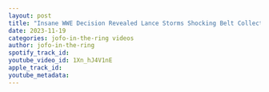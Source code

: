 ```yaml
---
layout: post
title: "Insane WWE Decision Revealed Lance Storms Shocking Belt Collection"
date: 2023-11-19
categories: jofo-in-the-ring videos
author: jofo-in-the-ring
spotify_track_id: 
youtube_video_id: 1Xn_hJ4V1nE
apple_track_id: 
youtube_metadata: 
---
```

